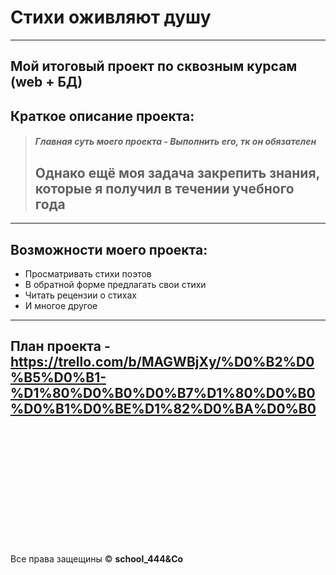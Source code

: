 # Стихи оживляют душу
----
Мой итоговый проект по сквозным курсам **(web + БД)**
---
## Краткое описание проекта: ##
> ##### Главная суть моего проекта - Выполнить его, тк он обязателен<br>
> ## Однако ещё моя задача закрепить знания, которые я получил в течении учебного года
---
## Возможности моего проекта: 
- Просматривать стихи поэтов
- В обратной форме предлагать свои стихи
- Читать рецензии о стихах
- И многое другое
---
## План проекта - https://trello.com/b/MAGWBjXy/%D0%B2%D0%B5%D0%B1-%D1%80%D0%B0%D0%B7%D1%80%D0%B0%D0%B1%D0%BE%D1%82%D0%BA%D0%B0 


<br>
<br>
<br>
<br>
<br>
<br>
<br>
<br>
<br>
<br>
<br>


Все права защещины © **school_444&Co**